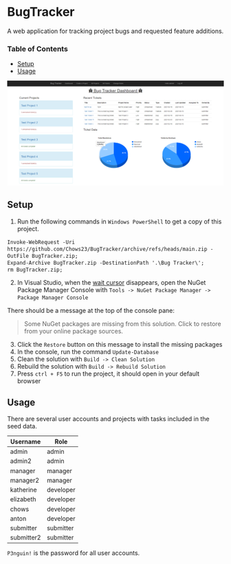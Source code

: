 # BugTracker

A web application for tracking project bugs and requested feature additions.

### Table of Contents

- [Setup](#setup)
- [Usage](#usage)

![Bug Tracker Dashboard](https://github.com/Chows23/BugTracker/blob/main/Bug_Tracker/Data/attachments/dashboard.PNG)

## Setup

1. Run the following commands in `Windows PowerShell` to get a copy of this project.

```shell
Invoke-WebRequest -Uri https://github.com/Chows23/BugTracker/archive/refs/heads/main.zip -OutFile BugTracker.zip;
Expand-Archive BugTracker.zip -DestinationPath '.\Bug Tracker\';
rm BugTracker.zip;
```

2. In Visual Studio, when the [wait cursor](https://en.wikipedia.org/wiki/Windows_wait_cursor) disappears, open the
NuGet Package Manager Console with `Tools -> NuGet Package Manager -> Package Manager Console`

There should be a message at the top of the console pane:

> Some NuGet packages are missing from this solution. Click to restore from your online package sources.

3. Click the `Restore` button on this message to install the missing packages
4. In the console, run the command `Update-Database`
5. Clean the solution with `Build -> Clean Solution`
6. Rebuild the solution with `Build -> Rebuild Solution`
7. Press `ctrl + F5` to run the project, it should open in your default browser

## Usage

There are several user accounts and projects with tasks included in the seed data.

| Username  | Role      |
| --------- | --------- |
| admin     | admin   |
| admin2    | admin   |
| manager   | manager   |
| manager2  | manager   |
| katherine | developer |
| elizabeth | developer |
| chows     | developer |
| anton     | developer |
| submitter | submitter   |
| submitter2| submitter   |

`P3nguin!` is the password for all user accounts.
